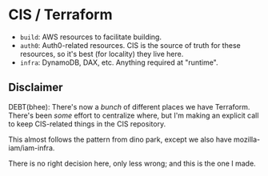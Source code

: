 # CIS / Terraform

* `build`: AWS resources to facilitate building.
* `auth0`: Auth0-related resources. CIS is the source of truth
  for these resources, so it's best (for locality) they live here.
* `infra`: DynamoDB, DAX, etc. Anything required at "runtime".

## Disclaimer

DEBT(bhee): There's now a _bunch_ of different places we have Terraform.
There's been _some_ effort to centralize where, but I'm making an explicit call
to keep CIS-related things in the CIS repository.

This almost follows the pattern from dino park, except we also have
mozilla-iam/iam-infra.

There is no right decision here, only less wrong; and this is the one I made.
